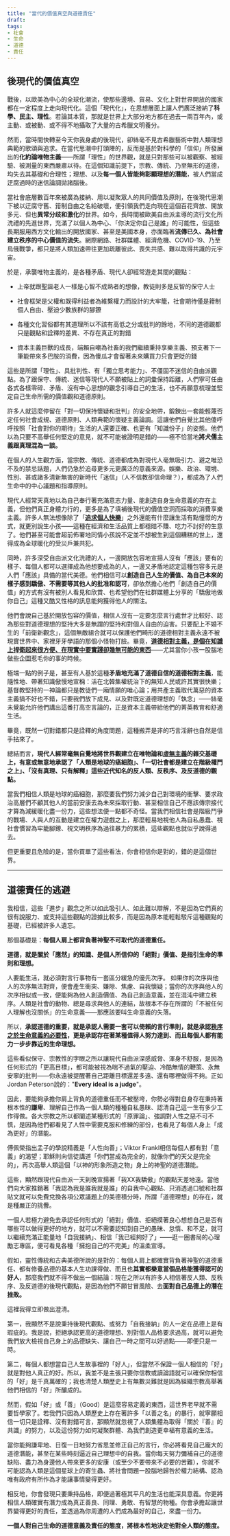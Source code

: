 ```yaml
---
title: "當代的價值真空與道德責任"
draft: 
tags: 
- 社會
- 生命
- 道德
- 責任
---
```

## 後現代的價值真空

戰後，以歐美為中心的全球化潮流，使那些邊境、貿易、文化上對世界開放的國家都在一定程度上走向現代化。這個「現代化」，在思想層面上讓人們廣泛接納了**科學、民主、理性**。若論其本質，那就是世界上大部分地方都在過去一兩百年內，或主動、或被動、或不得不地攝取了大量的古希臘文明養分。

然而，當時間快轉至今天你我身處的後現代，卻絲毫不見古希臘藝術中對人類理想典範的歌頌與追求。在當代思潮中打頭陣的，反而是基於對科學的「信仰」所發展出的**化約論唯物主義**——所謂「理性」的世界觀，就是只對那些可以被觀察、被經驗、被測量的東西嚴肅以待。在這個知識前提下，宗教、傳統、乃至無形的道德，均失去其基礎和合理性；理想、以及**每一個人皆能夠彰顯理想的潛能**，被人們當成迂腐過時的迷信論調拋諸腦後。

當社會底層數百年來被廣為接納、用以凝聚眾人的共同價值及原則，在後現代思潮下被以迂腐守舊、箝制自由之名給破壞，便引領我們走向現在這個百花齊放、開放多元、但也**異常分歧和激化**的世界。如今，長時間被歐美自由派主導的流行文化所洗禮的先進世界，充滿了以個人為中心、「你決定你自己是誰」的可能性，但這些長期服用西方文化輸出的開放國家、甚至是美國本身，亦面臨著**流傳已久、為社會建立秩序的中心價值的流失**。網際網路、社群媒體、經濟危機、COVID-19、乃至烏俄戰爭，都只是將人類加速帶往更加疏離彼此、喪失共感、難以取得共識的元宇宙。

於是，承襲唯物主義的，是各種矛盾、現代人卻經常遊走其間的觀點：

-   上帝就跟聖誕老人一樣是心智不成熟者的想像，教徒則多是反智的保守人士

-   社會框架是父權和既得利益者為維繫權力而設計的大牢籠，社會期待僅是箝制個人自由、壓迫少數族群的腳鐐

-   各種文化習俗都有其道理所以不該有高低之分或批判的餘地，不同的道德觀都只是觀點和詮釋的差異、不存在真正的對錯

-   資本主義巨獸的成長，端賴自嘲為社畜的我們繼續秉持享樂主義、預支著下一筆能帶來多巴胺的消費，因為傻瓜才會留著未來購買力只會更貶的錢

這些是所謂「理性」、具批判性、有「獨立思考能力」、不僵固不迷信的自由派觀點。為了跟保守、傳統、迷信等現代人不願被貼上的詞彙保持距離，人們寧可任由各式各樣零碎、矛盾、沒有中心思想的觀念引導自己的生活，也不再願意梳理並堅定自己生命所需的價值觀和道德原則。

許多人就這麼停留在「對一切保持懷疑和批判」的安全地帶，鍛鍊出一套能輕蔑否定任何社會成規、道德原則、人類典範的懷疑主義論調。這讓他們自覺比其他傻呼呼按照「社會對你的期待」生活的人還要正確、也更有「知識份子」的姿態。他們以為只要不高舉任何堅定的意見，就不可能被證明是錯的——極不恰當地**將犬儒主義跟真理混為一談。**

在個人的人生觀方面，當宗教、傳統、道德都成為對現代人毫無吸引力、避之唯恐不及的禁忌話題，人們仍急於追尋更多元更廣泛的意義來源。娛樂、政治、環境、性別、甚或諸多清新無害的新時代「迷信」（人不信教卻信命理？），都成為了人們生命中的中心議題和指導原則。

現代人經常天真地以為自己奉行著充滿意志力量、能創造自身生命意義的存在主義，但他們真正身體力行的，更多是為了填補後現代的價值空洞而採取的消費享樂主義。許多人無法想像除了「**[追求個人快樂](https://twitter.com/dans_huang/status/1571497515060699137?s=20)**」之外還能有什麼讓生活有點憧憬的方式，就更別說生小孩——這種在經濟和生活品質上都穩賠不賺、吃力不討好的生意了。他們甚至可能會超前佈署地同情小孩說不定並不想被生到這個糟糕的世上，還得成為全球暖化的受災戶兼共犯。

同時，許多深受自由派文化洗禮的人，一邊開放包容地宣揚人沒有「應該」要有的樣子、每個人都可以選擇成為他想要成為的人，一邊又矛盾地認定這種包容多元是人們「應該」具備的當代美德。他們相信可以**創造自己人生的價值、為自己本來的樣子感到驕傲、不需要等其他人的批准和認可**，卻依然擔心他們「創造自己的價值」的方式有沒有被別人看見和欣賞、也希望他們在社群媒體上分享的「驕傲地做你自己」這種又酷又性格的訊息能夠獲得他人的關注。

他們會說自己基於開放包容的價值，相信人沒有一定要怎麼言行處世才比較好、認為那些對道德理想的堅持大多是無謂的堅持和對個人自由的迫害。只要配上不婚不生的「前衛新觀念」，這個無敵組合就可以保護他們畸形的道德相對主義永遠不被現實世界中、家裡牙牙學語的那個小怪物打臉。畢竟，**[道德相對主義，是個在知識上捍衛起來很方便、在現實中要實踐卻幾無可能的東西](「價值階級」之於個人和社會.md)**——尤其當你小孩一股腦地做些企圖惹毛你的事的時候。

極端一點的例子是，甚至有人基於這種**矛盾地充滿了道德自信的道德相對主義**，能隨性地、帶著知識傲慢地宣稱：活在北韓集權統治下的無知人民或許其實很快樂；基督教堅持的一神論都只是教徒們一廂情願的唯心論；用共產主義取代萬惡的資本主義搞不好也不錯，只要我們放下成見、以及對既定道德理想的「執念」——絲毫未覺能允許他們講出這番打高空言論的，正是資本主義帶給他們的菁英教育和舒適生活。

畢竟，既然一切對錯都只是詮釋的角度問題，這種搬弄是非的巧言淫辭也自然是信手拈來了。

總結而言，**現代人經常毫無自覺地將世界觀建立在唯物論和[虛無主義](「樂觀虛無主義」與生命意義)的雜交基礎上，有意或無意地承認了「人類是地球的癌細胞」、「一切社會都是建立在階級權鬥之上」、「沒有真理、只有解釋」這些近代知名的反人類、反秩序、及反道德的觀點。**

當我們相信人類是地球的癌細胞，那麼要我們努力減少自己對環境的衝擊、要求政治高層們不顧其他人的當前安康去為未來採取行動、甚至相信自己不應該傳宗接代才算為減緩暖化盡一份力，這些想法便一點都不奇怪。當我們相信社會是階級鬥爭的戰場、人與人的互動是建立在權力遊戲之上，那麼輕易地視他人為自私愚蠢、視社會慣習為牢籠腳鐐、視文明秩序為過往暴力的累積，這些觀點也就似乎說得過去。

但更重要且危險的是，當你買單了這些看法，你會相信你是對的，錯的是這個世界。

---

## 道德責任的逃避

我相信，這些「進步」觀念之所以如此吸引人、如此難以辯解，不是因為它們真的很有說服力、或支持這些觀點的證據比較多，而是因為原本能輕鬆駁斥這種觀點的基礎，已經被許多人遺忘。

那個基礎是：**每個人肩上都背負著神聖不可取代的道德重任。**

**道德，就是關於「應然」的知識、是個人所信仰的「絕對」價值、是指引生命的準則和理想。**

人要能生活，就必須對言行事物有一套區分緩急的優先次序。 如果你的次序與他人的次序無法對齊，便會產生衝突、嫌隙、焦慮、自我懷疑；當你的次序與他人的次序相似或一致，便能夠為他人創造價值、為自己創造意義，並在混沌中建立秩序。人類是社會的動物、總是尋求與他人的連結，故根本不存在所謂的「不被任何人理解也沒關係」的生命意義——那應該要叫生命意義的失落。

所以，**承認道德的重要，就是承認人需要一套可以倚賴的言行準則，就是承認[秩序之於生命意義的必要性](秩序是靈魂的第一需要)，更是承認存在著某種值得人努力達到、而且每個人都有能力一步步靠近的生命理想。**

這些看似保守、宗教性的字眼之所以讓現代自由派深感威脅、渾身不舒服，是因為任何形式的「更高目標」，都可能被視為喘不過氣的壓迫、冷酷無情的鞭策、永無安寧的批判——你永遠被提醒著自己距離目標還差多遠、還有哪裡做得不夠。正如Jordan Peterson說的："**Every ideal is a judge**"。

因此，要能夠承擔你肩上背負的道德重任而不被壓垮，你勢必得對自身存在秉持著根本性的**謙卑**、理解自己作為一個人類的種種自私愚昧、認清自己這一生有多少工作得做。各大宗教之所以都闡述某種形式的「原罪論」、強調對人性之惡不可不慎，是因為他們都看見了人性中需要克服和修練的部份，也看見了每個人身上「成為更好」的潛能。

傅佩榮指出孟子的學說精義是「人性向善」；Viktor Frankl相信每個人都有對「意義」的渴望；耶穌則向信徒講道「你們當成為完全的，就像你們的天父是完全的」，再次高舉人類這個「以神的形象所造之物」身上的神聖的道德潛能。

這些，顯然跟現代自由派一天到晚宣揚著「我XX我驕傲」的觀點天差地遠。當他們向大家推銷著「我認為我是誰我就是誰」的自我中心觀點、只消透過口號和社群貼文就可以免費兌換各項公眾議題上的美德積分時，所謂「道德理想」的存在，就是種嚴正的挑釁。

一個人若極力避免去承認任何形式的「絕對」價值、拒絕摸著良心想想自己是否有哪些可以做得更好的地方，就可以不需要認知到自己的愚昧、怠惰、和不足，就可以繼續充滿正能量地「自我接納」、相信「我已經夠好了」——逛一圈書局的心理勵志專區，便可看見各種「擁抱自己的不完美」的溫柔宣導。

假如，靈性傳統和古典美德所說的是對的：每個人肩上都確實背負著神聖的道德重任、都有修養品德的基本人生功課得做、而且也**其實都樂意當個品格能獲得認可的好人**，那麼我們就不得不做出一個結論：現在之所以有許多人相信著反人類、反秩序、及反道德的後現代觀點，是因為他們不願甘冒風險、去**面對自己品德上的潛在挫敗。**



這裡我得立即做出澄清。

第一，我顯然不是說秉持後現代觀點、或努力「自我接納」的人一定在品德上是有瑕疵的。我是說，拒絕承認更高的道德理想、別對個人品格要求過高，就可以避免我們放大檢視自己身上的品德缺失、讓自己一時之間可以好過點——即便只是一時。

第二，每個人都想當自己人生故事裡的「好人」，但當然不保證一個人相信的「好」就是對他人真正的好。所以，我並不是主張只要你信教或讀論語就可以確保你相信的「好」是千真萬確的；我也清楚人類歷史上有無數災難就是因為組織宗教高舉著他們相信的「好」所釀成的。

然而，假如「好」或「善」（Good）是這麼容易定義的東西，這世界老早就不需要哲學家了。若我們只因為人類歷史上存在著許多「以善之名」的暴行，就寧願相信一切只是詮釋、沒有對錯可言，那顯然就忽視了人類集體為取得「關於『善』的共識」的努力，以及這份努力如何凝聚群體、為我們創造更幸福有意義的生活。

當你能夠謙卑地、日復一日地努力省思並修正自己的言行，你必將看見自己龐大的道德潛能，甚至在某些時刻逼近自己理想中的自我。當你每天努力彌補自己的道德缺陷、盡力為身邊他人帶來更多的安康（或至少不要帶來不必要的苦難），你就不可能認為人類是這個星球上的寄生蟲、將社會問題一股腦地歸咎於權力結構、認為唯有政府有所作為才能讓事情變得更好。

相反地，你會發現只要秉持品格，即便過著極其平凡的生活也能深具意義。你更將相信人類確實有潛力成為真正善良、同理、勇敢、有智慧的物種。你會承擔起讓世界變得更好的責任，並透過為你周遭的人們成為最好的自己，來盡一份力。

**一個人對自己生命的道德意義及責任的態度，將根本性地決定他對全人類的態度。**